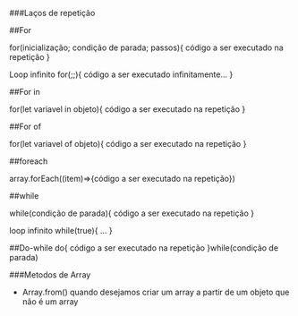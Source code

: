 ###Laços de repetição

##For

for(inicialização; condição de parada; passos){
código a ser executado na repetição
}

Loop infinito
for(;;){
código a ser executado infinitamente...
}

##For in

for(let variavel in objeto){
código a ser executado na repetição
}

##For of

for(let variavel of objeto){
código a ser executado na repetição
}

##foreach

array.forEach((item)=>{código a ser executado na repetição})

##while

while(condição de parada){
código a ser executado na repetição
}

loop infinito
while(true){
...
}

##Do-while
do{
código a ser executado na repetição
}while(condição de parada)

###Metodos de Array

- Array.from()
  quando desejamos criar um array a partir de um objeto que não é um array
